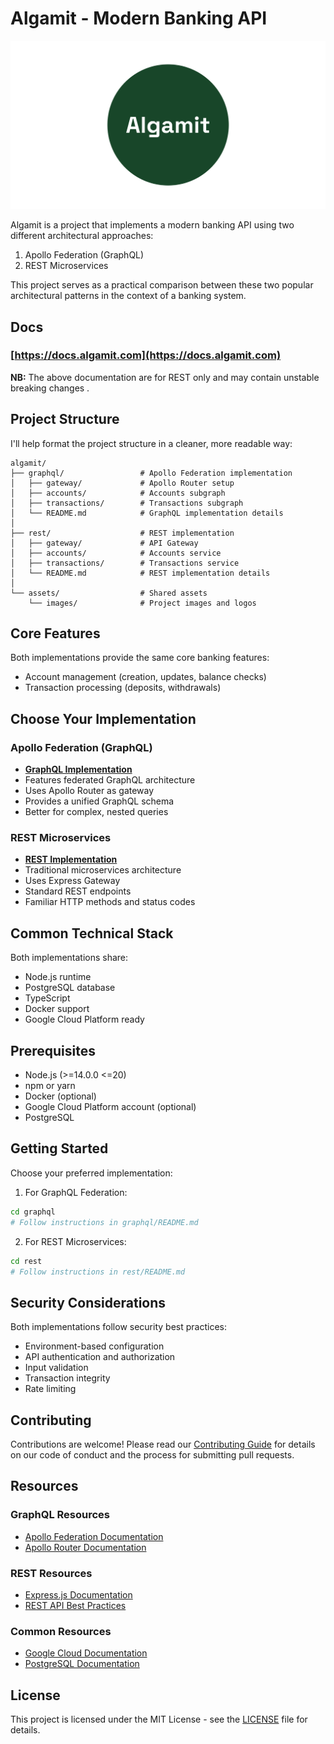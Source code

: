 # Algamit - Modern Banking API

![Algamit Logo](./assets/images/algamit.png)


Algamit is a project that implements a modern banking API using two different architectural approaches:
1. Apollo Federation (GraphQL)
2. REST Microservices

This project serves as a practical comparison between these two popular architectural patterns in the context of a banking system.

## Docs

### [https://docs.algamit.com](https://docs.algamit.com)
**NB:** The above documentation are for REST only and may contain unstable breaking changes .

## Project Structure

I'll help format the project structure in a cleaner, more readable way:


```
algamit/
├── graphql/                 # Apollo Federation implementation
│   ├── gateway/             # Apollo Router setup
│   ├── accounts/            # Accounts subgraph
│   ├── transactions/        # Transactions subgraph
│   └── README.md            # GraphQL implementation details
│
├── rest/                    # REST implementation
│   ├── gateway/             # API Gateway
│   ├── accounts/            # Accounts service
│   ├── transactions/        # Transactions service
│   └── README.md            # REST implementation details
│
└── assets/                  # Shared assets
    └── images/              # Project images and logos
```




## Core Features

Both implementations provide the same core banking features:
- Account management (creation, updates, balance checks)
- Transaction processing (deposits, withdrawals)

## Choose Your Implementation

### Apollo Federation (GraphQL)
- **[GraphQL Implementation](./graphql/README.md)**
- Features federated GraphQL architecture
- Uses Apollo Router as gateway
- Provides a unified GraphQL schema
- Better for complex, nested queries

### REST Microservices
- **[REST Implementation](./rest/README.md)**
- Traditional microservices architecture
- Uses Express Gateway
- Standard REST endpoints
- Familiar HTTP methods and status codes

## Common Technical Stack

Both implementations share:
- Node.js runtime
- PostgreSQL database
- TypeScript
- Docker support
- Google Cloud Platform ready

## Prerequisites

- Node.js (>=14.0.0 <=20)
- npm or yarn
- Docker (optional)
- Google Cloud Platform account (optional)
- PostgreSQL

## Getting Started

Choose your preferred implementation:

1. For GraphQL Federation:
```bash
cd graphql
# Follow instructions in graphql/README.md
```

2. For REST Microservices:
```bash
cd rest
# Follow instructions in rest/README.md
```

## Security Considerations

Both implementations follow security best practices:
- Environment-based configuration
- API authentication and authorization
- Input validation
- Transaction integrity
- Rate limiting

## Contributing

Contributions are welcome! Please read our [Contributing Guide](CONTRIBUTING.md) for details on our code of conduct and the process for submitting pull requests.

## Resources

### GraphQL Resources
- [Apollo Federation Documentation](https://www.apollographql.com/docs/federation/)
- [Apollo Router Documentation](https://www.apollographql.com/docs/router/)

### REST Resources
- [Express.js Documentation](https://expressjs.com/)
- [REST API Best Practices](https://restfulapi.net/)

### Common Resources
- [Google Cloud Documentation](https://cloud.google.com/docs)
- [PostgreSQL Documentation](https://www.postgresql.org/docs/)

## License

This project is licensed under the MIT License - see the [LICENSE](LICENSE) file for details.